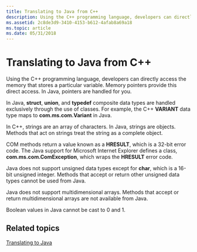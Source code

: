 ```yaml
---
title: Translating to Java from C++
description: Using the C++ programming language, developers can directly access the memory that stores a particular variable. Memory pointers provide this direct access. In Java, pointers are handled for you.
ms.assetid: 2c8de3d9-3410-4153-b612-4afab8a69a18
ms.topic: article
ms.date: 05/31/2018
---
```


# Translating to Java from C++

Using the C++ programming language, developers can directly access the memory that stores a particular variable. Memory pointers provide this direct access. In Java, pointers are handled for you.

In Java, **struct**, **union**, and **typedef** composite data types are handled exclusively through the use of classes. For example, the C++ **VARIANT** data type maps to **com.ms.com.Variant** in Java.

In C++, strings are an array of characters. In Java, strings are objects. Methods that act on strings treat the string as a complete object.

COM methods return a value known as a **HRESULT**, which is a 32-bit error code. The Java support for Microsoft Internet Explorer defines a class, **com.ms.com.ComException**, which wraps the **HRESULT** error code.

Java does not support unsigned data types except for **char**, which is a 16-bit unsigned integer. Methods that accept or return other unsigned data types cannot be used from Java.

Java does not support multidimensional arrays. Methods that accept or return multidimensional arrays are not available from Java.

Boolean values in Java cannot be cast to 0 and 1.

## Related topics

<dl> <dt>

[Translating to Java](translating-to-java.md)
</dt> </dl>

 

 




